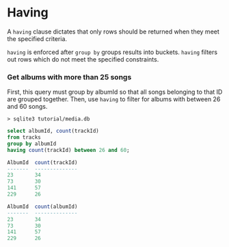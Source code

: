 # Having

A `having` clause dictates that only rows should be returned when they meet the specified criteria.

`having` is enforced after `group by` groups results into buckets. `having` filters out rows which do not meet the specified constraints.

### Get albums with more than 25 songs

First, this query must group by albumId so that all songs belonging to that ID are grouped together. Then, use `having` to filter for albums with between 26 and 60 songs.

`> sqlite3 tutorial/media.db`
```sql
select albumId, count(trackId)
from tracks
group by albumId
having count(trackId) between 26 and 60;

AlbumId  count(trackId)
-------  --------------
23       34
73       30
141      57
229      26

AlbumId  count(albumId)
-------  --------------
23       34
73       30
141      57
229      26
```
